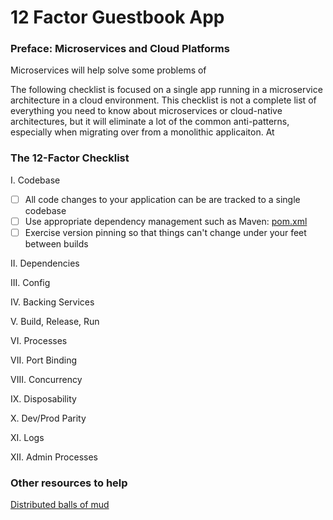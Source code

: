 
# 12 Factor Guestbook App

### Preface: Microservices and Cloud Platforms
Microservices will help solve some problems of 

The following checklist is focused on a single app running in a microservice architecture in a cloud environment. This checklist is not a complete list of everything you need to know about microservices or cloud-native architectures, but it will eliminate a lot of the common anti-patterns, especially when migrating over from a monolithic applicaiton. At

### The 12-Factor Checklist
I. Codebase

- [ ] All code changes to your application can be are tracked to a single codebase
- [ ] Use appropriate dependency management such as Maven: [pom.xml](pom.xml)
- [ ] Exercise version pinning so that things can't change under your feet between builds

II. Dependencies

III. Config


IV. Backing Services


V. Build, Release, Run


VI. Processes

VII. Port Binding


VIII. Concurrency


IX. Disposability

X. Dev/Prod Parity

XI. Logs

XII. Admin Processes

### Other resources to help
[Distributed balls of mud](http://www.codingthearchitecture.com/2014/07/06/distributed_big_balls_of_mud.html)
